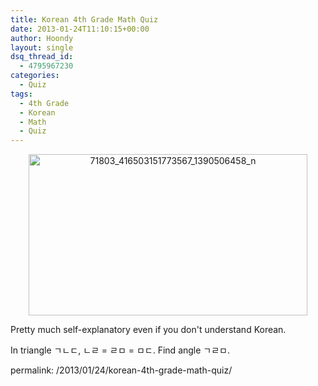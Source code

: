 ```yaml
---
title: Korean 4th Grade Math Quiz
date: 2013-01-24T11:10:15+00:00
author: Hoondy
layout: single
dsq_thread_id:
  - 4795967230
categories:
  - Quiz
tags:
  - 4th Grade
  - Korean
  - Math
  - Quiz
---
```

<p style="text-align: center;">
  <a href="http://hoondy.com/2013/01/24/korean-4th-grade-math-quiz/71803_416503151773567_1390506458_n/" rel="attachment wp-att-398"><img class="aligncenter  wp-image-398" alt="71803_416503151773567_1390506458_n" src="http://hoondy.com/wp-content/uploads/2013/01/71803_416503151773567_1390506458_n.jpg" width="446" height="258" srcset="http://hoondy.com/wp-content/uploads/2013/01/71803_416503151773567_1390506458_n-300x173.jpg 300w, http://hoondy.com/wp-content/uploads/2013/01/71803_416503151773567_1390506458_n.jpg 619w" sizes="(max-width: 446px) 100vw, 446px" /></a>
</p>

Pretty much self-explanatory even if you don't understand Korean.

In triangle ㄱㄴㄷ, ㄴㄹ = ㄹㅁ = ㅁㄷ. Find angle ㄱㄹㅁ.

permalink: /2013/01/24/korean-4th-grade-math-quiz/
